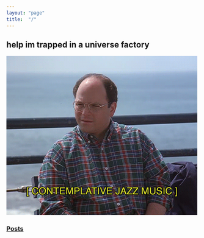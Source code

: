```yaml
---
layout: "page"
title:  "/"
---
```

## help im trapped in a universe factory
![](/assets/1559181471128.gif)
  
<h3><a href="/posts">Posts</a></h3>
